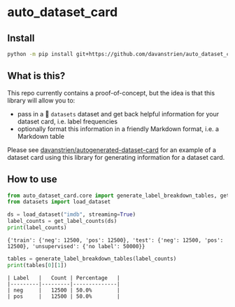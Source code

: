 auto_dataset_card
================

<!-- WARNING: THIS FILE WAS AUTOGENERATED! DO NOT EDIT! -->

## Install

``` sh
python -m pip install git+https://github.com/davanstrien/auto_dataset_card.git
```

## What is this?

This repo currently contains a proof-of-concept, but the idea is that
this library will allow you to:

- pass in a 🤗 `datasets` dataset and get back helpful information for
  your dataset card, i.e. label frequencies
- optionally format this information in a friendly Markdown format,
  i.e. a Markdown table

Please see
[davanstrien/autogenerated-dataset-card](https://huggingface.co/datasets/davanstrien/autogenerated-dataset-card/blob/main/README.md)
for an example of a dataset card using this library for generating
information for a dataset card.

## How to use

``` python
from auto_dataset_card.core import generate_label_breakdown_tables, get_label_counts
from datasets import load_dataset

ds = load_dataset("imdb", streaming=True)
label_counts = get_label_counts(ds)
print(label_counts)
```

    {'train': {'neg': 12500, 'pos': 12500}, 'test': {'neg': 12500, 'pos': 12500}, 'unsupervised': {'no label': 50000}}

``` python
tables = generate_label_breakdown_tables(label_counts)
print(tables[0][1])
```

    | Label   |   Count | Percentage   |
    |---------|---------|--------------|
    | neg     |   12500 | 50.0%        |
    | pos     |   12500 | 50.0%        |

